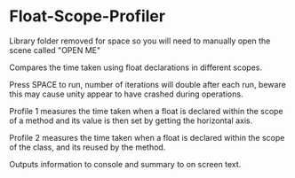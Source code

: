 # Float-Scope-Profiler
Library folder removed for space so you will need to manually open the scene called "OPEN ME"

Compares the time taken using float declarations in different scopes.

Press SPACE to run, number of iterations will double after each run, beware this may cause unity appear to have crashed during operations.

Profile 1 measures the time taken when a float is declared within the scope of a method and its value is then set by getting the horizontal axis.

Profile 2 measures the time taken when a float is declared within the scope of the class, and its reused by the method.

Outputs information to console and summary to on screen text.
